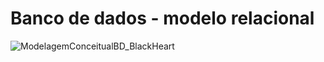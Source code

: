<h1>Banco de dados - modelo relacional</h1>

![ModelagemConceitualBD_BlackHeart](https://github.com/Jefferson-San/BlackHeart/assets/119751664/b65577f1-3a8a-4399-9295-474475ebb5df)
